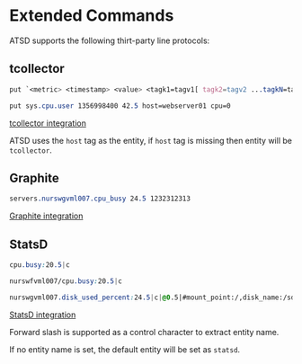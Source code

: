 # Extended Commands

ATSD supports the following thirt-party line protocols:

## tcollector

```css
put `<metric> <timestamp> <value> <tagk1=tagv1[ tagk2=tagv2 ...tagkN=tagvN]>`
```

```css
put sys.cpu.user 1356998400 42.5 host=webserver01 cpu=0
```

[tcollector integration](https://axibase.com/products/axibase-time-series-database/writing-data/tcollector/)

ATSD uses the `host` tag as the entity, if `host` tag is missing then entity will be `tcollector`.

## Graphite

```css
servers.nurswgvml007.cpu_busy 24.5 1232312313
```

[Graphite integration](http://axibase.com/products/axibase-time-series-database/writing-data/graphite-format/)

## StatsD

```css
cpu.busy:20.5|c
```

```css
nurswfvml007/cpu.busy:20.5|c
```

```css
nurswgvml007.disk_used_percent:24.5|c|@0.5|#mount_point:/,disk_name:/sda
```

[StatsD integration](http://axibase.com/products/axibase-time-series-database/writing-data/statsd/)

Forward slash is supported as a control character to extract entity name. 

If no entity name is set, the default entity will be set as `statsd`.







